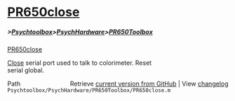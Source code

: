 # [PR650close](PR650close)
##### >[Psychtoolbox](Psychtoolbox)>[PsychHardware](PsychHardware)>[PR650Toolbox](PR650Toolbox)

[PR650close](PR650close)  
  
[Close](Close) serial port used to talk to colorimeter.  Reset  
serial global.  
  




<div class="code_header" style="text-align:right;">
  <span style="float:left;">Path&nbsp;&nbsp;</span> <span class="counter">Retrieve <a href=
  "https://raw.github.com/Psychtoolbox-3/Psychtoolbox-3/beta/Psychtoolbox/PsychHardware/PR650Toolbox/PR650close.m">current version from GitHub</a> | View <a href=
  "https://github.com/Psychtoolbox-3/Psychtoolbox-3/commits/beta/Psychtoolbox/PsychHardware/PR650Toolbox/PR650close.m">changelog</a></span>
</div>
<div class="code">
  <code>Psychtoolbox/PsychHardware/PR650Toolbox/PR650close.m</code>
</div>

